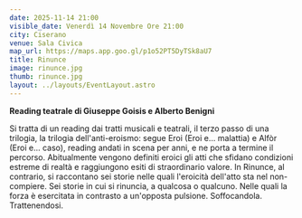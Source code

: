 ```yaml
---
date: 2025-11-14 21:00
visible_date: Venerdì 14 Novembre Ore 21:00
city: Ciserano
venue: Sala Civica
map_url: https://maps.app.goo.gl/p1o52PT5DyTSk8aU7
title: Rinunce 
image: rinunce.jpg
thumb: rinunce.jpg
layout: ../layouts/EventLayout.astro
---
```


**Reading teatrale di Giuseppe Goisis e Alberto Benigni**

Si tratta di un reading dai tratti musicali e teatrali, il terzo passo di una trilogia, la trilogia dell'anti-eroismo: segue Eroi (Eroi e... malattia) e Alfòr (Eroi e... caso), reading andati in scena per anni, e ne porta a termine il percorso.
Abitualmente vengono definiti eroici gli atti che sfidano condizioni estreme di realtà e raggiungono esiti di straordinario valore. In Rinunce, al contrario, si raccontano sei storie nelle quali l'eroicità dell'atto sta nel non-compiere.
Sei storie in cui si rinuncia, a qualcosa o qualcuno. Nelle quali la forza è esercitata in contrasto a un'opposta pulsione. Soffocandola. Trattenendosi.
